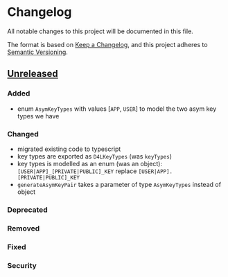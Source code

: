 # Changelog

All notable changes to this project will be documented in this file.

The format is based on [Keep a Changelog](https://keepachangelog.com/en/1.0.0/),
and this project adheres to [Semantic Versioning](https://semver.org/spec/v2.0.0.html).

## [Unreleased]

### Added

- enum `AsymKeyTypes` with values [`APP`, `USER`] to model the two asym key types we have

### Changed

- migrated existing code to typescript
- key types are exported as `D4LKeyTypes` (was `keyTypes`)
- key types is modelled as an enum (was an object): `[USER|APP]_[PRIVATE|PUBLIC]_KEY` replace `[USER|APP].[PRIVATE|PUBLIC]_KEY`
- `generateAsymKeyPair` takes a parameter of type `AsymKeyTypes` instead of object

### Deprecated

### Removed

### Fixed

### Security

[Unreleased]: https://github.com/gesundheitscloud/go-svc/compare/v1.2.2...HEAD
[v1.2.2]: https://github.com/gesundheitscloud/go-svc/releases/tag/v1.2.2
